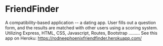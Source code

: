 # FriendFinder
A compatibility-based application -- a dating app.  User fills out a question form, and the results are matched with other users using a scoring system. Utilizing Express, HTML, CSS, Javascript, Routes, Bootstrap
.........
See this app on Heroku:  https://rodneephoenixfriendfinder.herokuapp.com/


